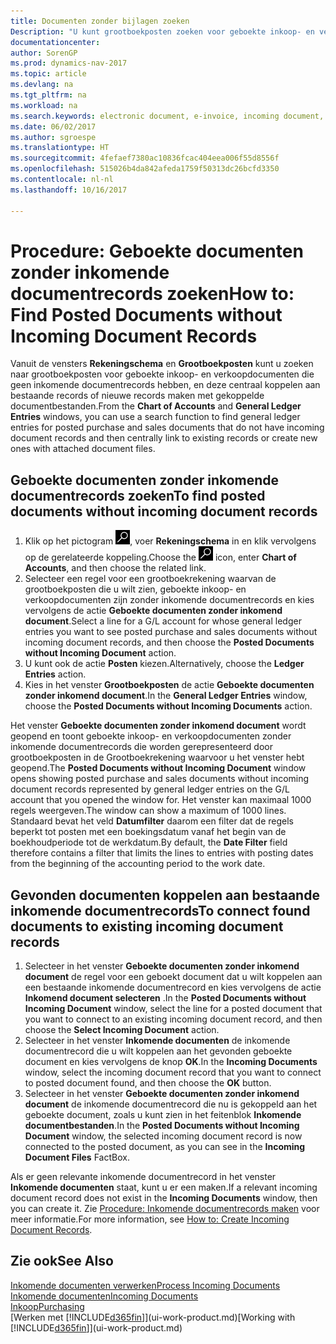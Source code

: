 ```yaml
---
title: Documenten zonder bijlagen zoeken
Description: "U kunt grootboekposten zoeken voor geboekte inkoop- en verkoopdocumenten die geen elektronische inkomende documenten hebben, zoals geïmporteerde facturen."
documentationcenter: 
author: SorenGP
ms.prod: dynamics-nav-2017
ms.topic: article
ms.devlang: na
ms.tgt_pltfrm: na
ms.workload: na
ms.search.keywords: electronic document, e-invoice, incoming document, OCR, ecommerce, document exchange, import invoice
ms.date: 06/02/2017
ms.author: sgroespe
ms.translationtype: HT
ms.sourcegitcommit: 4fefaef7380ac10836fcac404eea006f55d8556f
ms.openlocfilehash: 515026b4da842afeda1759f50313dc26bcfd3350
ms.contentlocale: nl-nl
ms.lasthandoff: 10/16/2017

---
```

# <a name="how-to-find-posted-documents-without-incoming-document-records"></a><span data-ttu-id="32420-103">Procedure: Geboekte documenten zonder inkomende documentrecords zoeken</span><span class="sxs-lookup"><span data-stu-id="32420-103">How to: Find Posted Documents without Incoming Document Records</span></span>
<span data-ttu-id="32420-104">Vanuit de vensters **Rekeningschema** en **Grootboekposten** kunt u zoeken naar grootboekposten voor geboekte inkoop- en verkoopdocumenten die geen inkomende documentrecords hebben, en deze centraal koppelen aan bestaande records of nieuwe records maken met gekoppelde documentbestanden.</span><span class="sxs-lookup"><span data-stu-id="32420-104">From the **Chart of Accounts** and **General Ledger Entries** windows, you can use a search function to find general ledger entries for posted purchase and sales documents that do not have incoming document records and then centrally link to existing records or create new ones with attached document files.</span></span>

## <a name="to-find-posted-documents-without-incoming-document-records"></a><span data-ttu-id="32420-105">Geboekte documenten zonder inkomende documentrecords zoeken</span><span class="sxs-lookup"><span data-stu-id="32420-105">To find posted documents without incoming document records</span></span>
1. <span data-ttu-id="32420-106">Klik op het pictogram ![Zoeken naar pagina of rapport](media/ui-search/search_small.png "pictogram Zoeken naar pagina of rapport"), voer **Rekeningschema** in en klik vervolgens op de gerelateerde koppeling.</span><span class="sxs-lookup"><span data-stu-id="32420-106">Choose the ![Search for Page or Report](media/ui-search/search_small.png "Search for Page or Report icon") icon, enter **Chart of Accounts**, and then choose the related link.</span></span>
2. <span data-ttu-id="32420-107">Selecteer een regel voor een grootboekrekening waarvan de grootboekposten die u wilt zien, geboekte inkoop- en verkoopdocumenten zijn zonder inkomende documentrecords en kies vervolgens de actie **Geboekte documenten zonder inkomend document**.</span><span class="sxs-lookup"><span data-stu-id="32420-107">Select a line for a G/L account for whose general ledger entries you want to see posted purchase and sales documents without incoming document records, and then choose the **Posted Documents without Incoming Document** action.</span></span>
3. <span data-ttu-id="32420-108">U kunt ook de actie **Posten** kiezen.</span><span class="sxs-lookup"><span data-stu-id="32420-108">Alternatively, choose the **Ledger Entries** action.</span></span>
4. <span data-ttu-id="32420-109">Kies in het venster **Grootboekposten** de actie **Geboekte documenten zonder inkomend document**.</span><span class="sxs-lookup"><span data-stu-id="32420-109">In the **General Ledger Entries** window, choose the **Posted Documents without Incoming Documents** action.</span></span>

<span data-ttu-id="32420-110">Het venster **Geboekte documenten zonder inkomend document** wordt geopend en toont geboekte inkoop- en verkoopdocumenten zonder inkomende documentrecords die worden gerepresenteerd door grootboekposten in de Grootboekrekening waarvoor u het venster hebt geopend.</span><span class="sxs-lookup"><span data-stu-id="32420-110">The **Posted Documents without Incoming Document** window opens showing posted purchase and sales documents without incoming document records represented by general ledger entries on the G/L account that you opened the window for.</span></span> <span data-ttu-id="32420-111">Het venster kan maximaal 1000 regels weergeven.</span><span class="sxs-lookup"><span data-stu-id="32420-111">The window can show a maximum of 1000 lines.</span></span> <span data-ttu-id="32420-112">Standaard bevat het veld **Datumfilter** daarom een filter dat de regels beperkt tot posten met een boekingsdatum vanaf het begin van de boekhoudperiode tot de werkdatum.</span><span class="sxs-lookup"><span data-stu-id="32420-112">By default, the **Date Filter** field therefore contains a filter that limits the lines to entries with posting dates from the beginning of the accounting period to the work date.</span></span>

## <a name="to-connect-found-documents-to-existing-incoming-document-records"></a><span data-ttu-id="32420-113">Gevonden documenten koppelen aan bestaande inkomende documentrecords</span><span class="sxs-lookup"><span data-stu-id="32420-113">To connect found documents to existing incoming document records</span></span>
1. <span data-ttu-id="32420-114">Selecteer in het venster **Geboekte documenten zonder inkomend document** de regel voor een geboekt document dat u wilt koppelen aan een bestaande inkomende documentrecord en kies vervolgens de actie **Inkomend document selecteren** .</span><span class="sxs-lookup"><span data-stu-id="32420-114">In the **Posted Documents without Incoming Document** window, select the line for a posted document that you want to connect to an existing incoming document record, and then choose the **Select Incoming Document** action.</span></span>
2. <span data-ttu-id="32420-115">Selecteer in het venster **Inkomende documenten** de inkomende documentrecord die u wilt koppelen aan het gevonden geboekte document en kies vervolgens de knop **OK**.</span><span class="sxs-lookup"><span data-stu-id="32420-115">In the **Incoming Documents** window, select the incoming document record that you want to connect to posted document found, and then choose the **OK** button.</span></span>
3. <span data-ttu-id="32420-116">Selecteer in het venster **Geboekte documenten zonder inkomend document** de inkomende documentrecord die nu is gekoppeld aan het geboekte document, zoals u kunt zien in het feitenblok **Inkomende documentbestanden**.</span><span class="sxs-lookup"><span data-stu-id="32420-116">In the **Posted Documents without Incoming Document** window, the selected incoming document record is now connected to the posted document, as you can see in the **Incoming Document Files** FactBox.</span></span>

<span data-ttu-id="32420-117">Als er geen relevante inkomende documentrecord in het venster **Inkomende documenten** staat, kunt u er een maken.</span><span class="sxs-lookup"><span data-stu-id="32420-117">If a relevant incoming document record does not exist in the **Incoming Documents** window, then you can create it.</span></span> <span data-ttu-id="32420-118">Zie [Procedure: Inkomende documentrecords maken](across-how-create-income-document-records.md) voor meer informatie.</span><span class="sxs-lookup"><span data-stu-id="32420-118">For more information, see [How to: Create Incoming Document Records](across-how-create-income-document-records.md).</span></span>

## <a name="see-also"></a><span data-ttu-id="32420-119">Zie ook</span><span class="sxs-lookup"><span data-stu-id="32420-119">See Also</span></span>
[<span data-ttu-id="32420-120">Inkomende documenten verwerken</span><span class="sxs-lookup"><span data-stu-id="32420-120">Process Incoming Documents</span></span>](across-process-income-documents.md)  
[<span data-ttu-id="32420-121">Inkomende documenten</span><span class="sxs-lookup"><span data-stu-id="32420-121">Incoming Documents</span></span>](across-income-documents.md)  
[<span data-ttu-id="32420-122">Inkoop</span><span class="sxs-lookup"><span data-stu-id="32420-122">Purchasing</span></span>](purchasing-manage-purchasing.md)  
<span data-ttu-id="32420-123">[Werken met [!INCLUDE[d365fin](includes/d365fin_md.md)]](ui-work-product.md)</span><span class="sxs-lookup"><span data-stu-id="32420-123">[Working with [!INCLUDE[d365fin](includes/d365fin_md.md)]](ui-work-product.md)</span></span>

